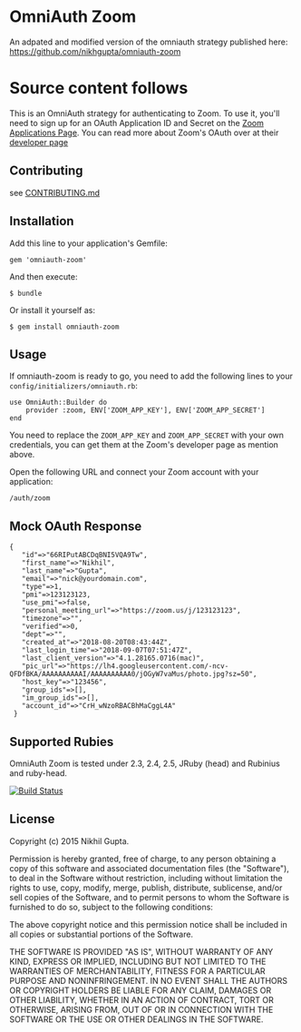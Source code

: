 # OmniAuth Zoom

An adpated and modified version of the omniauth strategy published here: https://github.com/nikhgupta/omniauth-zoom

# Source content follows

This is an OmniAuth strategy for authenticating to Zoom. To
use it, you'll need to sign up for an OAuth Application ID and Secret
on the [Zoom Applications Page](https://marketplace.zoom.us/).
You can read more about Zoom's OAuth over at their [developer page](https://devdocs.zoom.us/docs/oauth-with-zoom)

## Contributing

see [CONTRIBUTING.md][contributing]

[contributing]: https://github.com/nikhgupta/omniauth-zoom/blob/master/CONTRIBUTING.md

## Installation

Add this line to your application's Gemfile:

    gem 'omniauth-zoom'

And then execute:

    $ bundle

Or install it yourself as:

    $ gem install omniauth-zoom

## Usage

If omniauth-zoom is ready to go, you need to add the following lines to your `config/initializers/omniauth.rb`:

    use OmniAuth::Builder do
        provider :zoom, ENV['ZOOM_APP_KEY'], ENV['ZOOM_APP_SECRET']
    end

You need to replace the `ZOOM_APP_KEY` and `ZOOM_APP_SECRET` with your own credentials, you can get them at the Zoom's developer page as mention above.

Open the following URL and connect your Zoom account with your application:

    /auth/zoom

## Mock OAuth Response

    {
       "id"=>"66RIPutABCDqBNI5VQA9Tw",
       "first_name"=>"Nikhil",
       "last_name"=>"Gupta",
       "email"=>"nick@yourdomain.com",
       "type"=>1,
       "pmi"=>123123123,
       "use_pmi"=>false,
       "personal_meeting_url"=>"https://zoom.us/j/123123123",
       "timezone"=>"",
       "verified"=>0,
       "dept"=>"",
       "created_at"=>"2018-08-20T08:43:44Z",
       "last_login_time"=>"2018-09-07T07:51:47Z",
       "last_client_version"=>"4.1.28165.0716(mac)",
       "pic_url"=>"https://lh4.googleusercontent.com/-ncv-QFDfBKA/AAAAAAAAAAI/AAAAAAAAAA0/jOGyW7vaMus/photo.jpg?sz=50",
       "host_key"=>"123456",
       "group_ids"=>[],
       "im_group_ids"=>[],
       "account_id"=>"CrH_wNzoRBACBhMaCggL4A"
     }

## Supported Rubies

OmniAuth Zoom is tested under 2.3, 2.4, 2.5, JRuby (head) and Rubinius and ruby-head.

[![Build Status](https://secure.travis-ci.org/nikhgupta/omniauth-zoom.png?branch=master)](http://travis-ci.org/nikhgupta/omniauth-zoom)

## License

Copyright (c) 2015 Nikhil Gupta.

Permission is hereby granted, free of charge, to any person obtaining a copy of this software and associated documentation files (the "Software"), to deal in the Software without restriction, including without limitation the rights to use, copy, modify, merge, publish, distribute, sublicense, and/or sell copies of the Software, and to permit persons to whom the Software is furnished to do so, subject to the following conditions:

The above copyright notice and this permission notice shall be included in all copies or substantial portions of the Software.

THE SOFTWARE IS PROVIDED "AS IS", WITHOUT WARRANTY OF ANY KIND, EXPRESS OR IMPLIED, INCLUDING BUT NOT LIMITED TO THE WARRANTIES OF MERCHANTABILITY, FITNESS FOR A PARTICULAR PURPOSE AND NONINFRINGEMENT. IN NO EVENT SHALL THE AUTHORS OR COPYRIGHT HOLDERS BE LIABLE FOR ANY CLAIM, DAMAGES OR OTHER LIABILITY, WHETHER IN AN ACTION OF CONTRACT, TORT OR OTHERWISE, ARISING FROM, OUT OF OR IN CONNECTION WITH THE SOFTWARE OR THE USE OR OTHER DEALINGS IN THE SOFTWARE.
